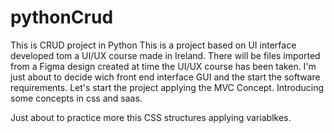 # pythonCrud
This is CRUD project in Python
This is a project based on UI interface developed tom a UI/UX course made in Ireland.
There will be files imported from a Figma design created at time the UI/UX course has been taken.
I'm just about to decide wich front end interface GUI and the start the software requirements.
Let's start the project applying the MVC Concept.
Introducing some concepts in css and saas.

Just about to practice more this CSS structures applying variablkes.
